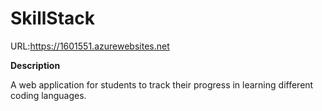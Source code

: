# SkillStack

URL:<a>https://1601551.azurewebsites.net</a>

<strong>Description</strong>

A web application for students to track their progress in learning different coding languages.



